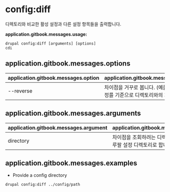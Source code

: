 # config:diff
디렉토리와 비교한 활성 설정과 다른 설정 항목들을 출력합니다.

**application.gitbook.messages.usage:**
```
drupal config:diff [arguments] [options]
cdi
```

## application.gitbook.messages.options
application.gitbook.messages.option | application.gitbook.messages.details
-------|-------------
--reverse | 차이점을 거꾸로 봅니다. (예를 들어 활성 설정를 기준으로 디렉토리와의 차이점 조회)

## application.gitbook.messages.arguments
application.gitbook.messages.argument | application.gitbook.messages.details
---------|-------------
directory | 차이점을 조회하려는 디렉토리. 생략하면 드루팔 설정 디렉토리로 합니다.

## application.gitbook.messages.examples
* Provide a config directory
```
drupal config:diff ../config/path
```
